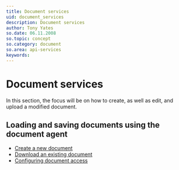 ```yaml
---
title: Document services
uid: document_services
description: Document services
author: Tony Yates
so.date: 06.11.2008
so.topic: concept
so.category: document
so.area: api-services
keywords:
---
```


# Document services

In this section, the focus will be on how to create, as well as edit, and upload a modified document.

## Loading and saving documents using the document agent

* [Create a new document][1]
* [Download an existing document][2]
* [Configuring document access][3]

<!-- Referenced links -->
[1]: create.md
[2]: update.md
[3]: configure-access.md
